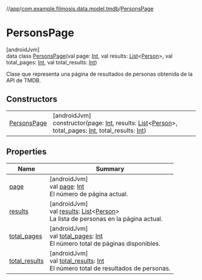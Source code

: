 //[app](../../../index.md)/[com.example.filmosis.data.model.tmdb](../index.md)/[PersonsPage](index.md)

# PersonsPage

[androidJvm]\
data class [PersonsPage](index.md)(val page: [Int](https://kotlinlang.org/api/latest/jvm/stdlib/kotlin/-int/index.html), val results: [List](https://kotlinlang.org/api/latest/jvm/stdlib/kotlin.collections/-list/index.html)&lt;[Person](../-person/index.md)&gt;, val total_pages: [Int](https://kotlinlang.org/api/latest/jvm/stdlib/kotlin/-int/index.html), val total_results: [Int](https://kotlinlang.org/api/latest/jvm/stdlib/kotlin/-int/index.html))

Clase que representa una página de resultados de personas obtenida de la API de TMDB.

## Constructors

| | |
|---|---|
| [PersonsPage](-persons-page.md) | [androidJvm]<br>constructor(page: [Int](https://kotlinlang.org/api/latest/jvm/stdlib/kotlin/-int/index.html), results: [List](https://kotlinlang.org/api/latest/jvm/stdlib/kotlin.collections/-list/index.html)&lt;[Person](../-person/index.md)&gt;, total_pages: [Int](https://kotlinlang.org/api/latest/jvm/stdlib/kotlin/-int/index.html), total_results: [Int](https://kotlinlang.org/api/latest/jvm/stdlib/kotlin/-int/index.html)) |

## Properties

| Name | Summary |
|---|---|
| [page](page.md) | [androidJvm]<br>val [page](page.md): [Int](https://kotlinlang.org/api/latest/jvm/stdlib/kotlin/-int/index.html)<br>El número de página actual. |
| [results](results.md) | [androidJvm]<br>val [results](results.md): [List](https://kotlinlang.org/api/latest/jvm/stdlib/kotlin.collections/-list/index.html)&lt;[Person](../-person/index.md)&gt;<br>La lista de personas en la página actual. |
| [total_pages](total_pages.md) | [androidJvm]<br>val [total_pages](total_pages.md): [Int](https://kotlinlang.org/api/latest/jvm/stdlib/kotlin/-int/index.html)<br>El número total de páginas disponibles. |
| [total_results](total_results.md) | [androidJvm]<br>val [total_results](total_results.md): [Int](https://kotlinlang.org/api/latest/jvm/stdlib/kotlin/-int/index.html)<br>El número total de resultados de personas. |
